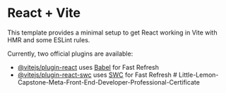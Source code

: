 # React + Vite

This template provides a minimal setup to get React working in Vite with HMR and some ESLint rules.

Currently, two official plugins are available:

- [@vitejs/plugin-react](https://github.com/vitejs/vite-plugin-react/blob/main/packages/plugin-react/README.md) uses [Babel](https://babeljs.io/) for Fast Refresh
- [@vitejs/plugin-react-swc](https://github.com/vitejs/vite-plugin-react-swc) uses [SWC](https://swc.rs/) for Fast Refresh
#   L i t t l e - L e m o n - C a p s t o n e - M e t a - F r o n t - E n d - D e v e l o p e r - P r o f e s s i o n a l - C e r t i f i c a t e  
 